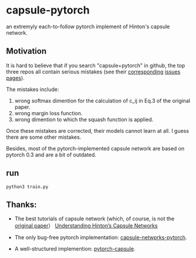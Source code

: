 # capsule-pytorch
an extremyly each-to-follow pytorch implement of Hinton's capsule network. 


## Motivation
It is hard to believe that if you search "capsule+pytorch" in github, the top three repos all contain serious mistakes (see their [corresponding](https://github.com/gram-ai/capsule-networks/issues) [issues](https://github.com/timomernick/pytorch-capsule) [pages](https://github.com/higgsfield/Capsule-Network-Tutorial)). 

The mistakes include:

1. wrong softmax dimention for the calculation of c_ij in Eq.3 of the original paper.
2. wrong margin loss function.
3. wrong dimention to which the squash function is applied.

Once these mistakes are corrected, their models cannot learn at all. I guess there are some other mistakes. 

Besides, most of the  pytorch-implemented capsule network are based on pytorch 0.3 and are a bit of outdated.




## run
```
python3 train.py
```

## Thanks:

- The best tutorials of capsule network (which, of course, is not the [original paper](https://arxiv.org/abs/1710.09829)） 
[Understanding Hinton’s Capsule Networks](https://pechyonkin.me/capsules-1/)
- The only bug-free pytorch implementation: [capsule-netwprks-pytorch](https://github.com/manuelsh/capsule-networks-pytorch).

- A well-structured implemention: [pytorch-capsule](https://github.com/timomernick/pytorch-capsule).

